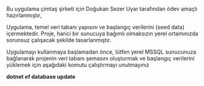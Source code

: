 <p>Bu uygulama çimtaş şirketi için Doğukan Sezer Uyar tarafından ödev amaçlı hazırlanmıştır,</p>
    <p>Uygulama, temel veri tabanı yapısını ve başlangıç verilerini (seed data) içermektedir. Proje, harici bir sunucuya bağımlı olmaksızın yerel ortamınızda sorunsuz çalışacak şekilde tasarlanmıştır.</p>
    <p>Uygulamayı kullanmaya başlamadan önce, lütfen yerel MSSQL sunucunuza bağlanarak projenin veri tabanı şemasını oluşturmak ve başlangıç verilerini yüklemek için aşağıdaki komutu çalıştırmayı unutmayınız</p>
    <p><strong>dotnet ef database update</strong></p>
